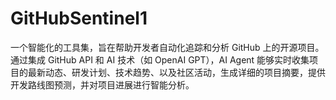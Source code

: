 # GitHubSentinel1
一个智能化的工具集，旨在帮助开发者自动化追踪和分析 GitHub 上的开源项目。通过集成 GitHub API 和 AI 技术（如 OpenAI GPT），AI Agent 能够实时收集项目的最新动态、研发计划、技术趋势、以及社区活动，生成详细的项目摘要，提供开发路线图预测，并对项目进展进行智能分析。
